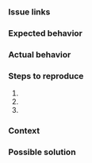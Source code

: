 <!--- Provide a succinct summary of the issue in the title above -->

### Issue links
<!--- Provide links to related issues -->

### Expected behavior
<!--- Describe what should happen -->

### Actual behavior
<!--- Describe what happens instead of the expected behavior -->

### Steps to reproduce
<!--- Provide a link to a live example, steps to reproduce or code example-->
1.
2.
3.

### Context
<!--- How has this issue affected you (include sites and projects)? -->
<!--- What are you trying to accomplish? -->
<!--- Were there recent changes that could affect this issue? -->
<!--- Include links to screenshots -->

### Possible solution
<!--- Suggest a fix for the issue -->
